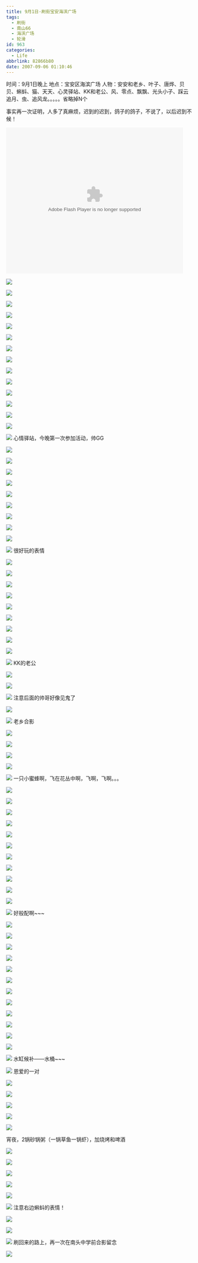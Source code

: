 ```yaml
---
title: 9月1日·刷街宝安海滨广场
tags:
  - 刷街
  - 南山66
  - 海滨广场
  - 轮滑
id: 963
categories:
  - Life
abbrlink: 82866b80
date: 2007-09-06 01:10:46
---
```


时间：9月1日晚上
地点：宝安区海滨广场
人物：安安和老乡、叶子、唐烨、贝贝、蝌蚪、猫、天天、心灵驿站、KK和老公、风、零点、飘飘、光头小子、踩云追月、虫、追风龙。。。。。省略掉N个

事实再一次证明，人多了真麻烦，迟到的迟到，鸽子的鸽子，不说了，以后迟到不候！

<embed src='//player.56.com/v_MTgwNzg1Mjg.swf' type='application/x-shockwave-flash' width='480' height='395'></embed>
<!--more-->

![](/images/2007/09/06_003944_7732.jpg)

![](/images/2007/09/06_003957_7733.jpg)

![](/images/2007/09/06_004022_7734.jpg)

![](/images/2007/09/06_004036_7735.jpg)

![](/images/2007/09/06_004049_7736.jpg)

![](/images/2007/09/06_004058_7737.jpg)

![](/images/2007/09/06_004117_7738.jpg)

![](/images/2007/09/06_004131_7739.jpg)

![](/images/2007/09/06_004203_7740.jpg)

![](/images/2007/09/06_004211_7741.jpg)

![](/images/2007/09/06_004231_7742.jpg)

![](/images/2007/09/06_004240_7743.jpg)

![](/images/2007/09/06_004250_7744.jpg)

![](/images/2007/09/06_004305_7745.jpg)

![](/images/2007/09/06_004314_7746.jpg)
心情驿站，今晚第一次参加活动，帅GG

![](/images/2007/09/06_004344_7747.jpg)

![](/images/2007/09/06_004414_7748.jpg)

![](/images/2007/09/06_004435_7749.jpg)

![](/images/2007/09/06_004456_7750.jpg)

![](/images/2007/09/06_004514_7751.jpg)

![](/images/2007/09/06_004524_7752.jpg)

![](/images/2007/09/06_004538_7753.jpg)

![](/images/2007/09/06_004554_7754.jpg)

![](/images/2007/09/06_004602_7755.jpg)

![](/images/2007/09/06_004617_7756.jpg)
很好玩的表情

![](/images/2007/09/06_004639_7757.jpg)

![](/images/2007/09/06_004650_7758.jpg)

![](/images/2007/09/06_004703_7759.jpg)

![](/images/2007/09/06_004728_7760.jpg)

![](/images/2007/09/06_004749_7761.jpg)

![](/images/2007/09/06_004805_7762.jpg)

![](/images/2007/09/06_004825_7763.jpg)

![](/images/2007/09/06_004837_7764.jpg)

![](/images/2007/09/06_004848_7765.jpg)

![](/images/2007/09/06_004902_7766.jpg)
KK的老公

![](/images/2007/09/06_004917_7767.jpg)

![](/images/2007/09/06_004930_7768.jpg)

![](/images/2007/09/06_005005_7769.jpg)
注意后面的帅哥好像见鬼了

![](/images/2007/09/06_005045_7770.jpg)

![](/images/2007/09/06_005059_7771.jpg)
老乡合影

![](/images/2007/09/06_005119_7772.jpg)

![](/images/2007/09/06_005144_7773.jpg)

![](/images/2007/09/06_005224_7774.jpg)

![](/images/2007/09/06_005242_7775.jpg)

![](/images/2007/09/06_005311_7776.jpg)
一只小蜜蜂啊，飞在花丛中啊，飞啊，飞啊。。。

![](/images/2007/09/06_005346_7777.jpg)

![](/images/2007/09/06_005401_7778.jpg)

![](/images/2007/09/06_005419_7779.jpg)

![](/images/2007/09/06_005429_7780.jpg)

![](/images/2007/09/06_005443_7781.jpg)

![](/images/2007/09/06_005501_7782.jpg)

![](/images/2007/09/06_005520_7783.jpg)

![](/images/2007/09/06_005536_7784.jpg)

![](/images/2007/09/06_005550_7785.jpg)

![](/images/2007/09/06_005618_7786.jpg)

![](/images/2007/09/06_005646_7787.jpg)

![](/images/2007/09/06_005728_7788.jpg)
好般配啊~~~

![](/images/2007/09/06_005759_7789.jpg)

![](/images/2007/09/06_005809_7790.jpg)

![](/images/2007/09/06_005827_7791.jpg)

![](/images/2007/09/06_005858_7792.jpg)

![](/images/2007/09/06_005930_7793.jpg)

![](/images/2007/09/06_005941_7794.jpg)

![](/images/2007/09/06_010038_7795.jpg)

![](/images/2007/09/06_010104_7796.jpg)

![](/images/2007/09/06_010111_7797.jpg)

![](/images/2007/09/06_010119_7798.jpg)

![](/images/2007/09/06_010135_7799.jpg)

![](/images/2007/09/06_010152_7800.jpg)

![](/images/2007/09/06_010202_7801.jpg)
水缸候补——水桶~~~

![](/images/2007/09/06_010240_7802.jpg)
恩爱的一对

![](/images/2007/09/06_010357_7803.jpg)

![](/images/2007/09/06_010420_7804.jpg)

![](/images/2007/09/06_010429_7805.jpg)

![](/images/2007/09/06_010442_7806.jpg)

![](/images/2007/09/06_010505_7807.jpg)

宵夜，2锅砂锅粥（一锅草鱼一锅虾），加烧烤和啤酒

![](/images/2007/09/06_010640_7809.jpg)

![](/images/2007/09/06_010650_7810.jpg)

![](/images/2007/09/06_010755_7811.jpg)

![](/images/2007/09/06_010810_7812.jpg)

![](/images/2007/09/06_010820_7813.jpg)

![](/images/2007/09/06_010854_7814.jpg)
注意右边蝌蚪的表情！

![](/images/2007/09/06_010843_7815.jpg)

![](/images/2007/09/06_010916_7816.jpg)

![](/images/2007/09/06_010941_7817.jpg)
刷回来的路上，再一次在南头中学前合影留念

![](/images/2007/09/06_010953_7818.jpg)
